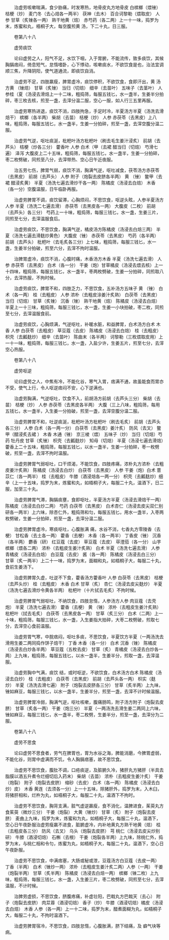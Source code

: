 <!-- { "loadSidebar": true } -->
　　治虚劳咳嗽喘满，食少胁痛，时发寒热，地骨皮丸方地骨皮 白槟榔（煨锉） 桔梗（炒） 麦门冬（去心焙各一两半） 茯神（去木） 百合诃黎勒（煨取皮） 人参 甘草（炙锉各一两） 熟干地黄（焙） 赤芍药（各二两）上一十一味，捣罗为末，炼蜜和丸，梧桐子大，每空腹煎黄 汤，下二十丸，日三服。

　　卷第八十八

　　虚劳痰饮

　　论曰虚劳之人，阳气不足，水饮下咽，入于胃腑，不能流传，致多痰饮，其候胸膈痞闷，倚息短气，怠惰嗜卧，心下悸动，咳嗽痰水，不欲饮食是也，治法宜调顺三焦，升降阴阳，使气道通流，即痰饮自消。

　　治虚劳不足，四肢羸瘦，脾胃虚冷，痰饮停积，不欲饮食，食即汗出，黄 汤方黄 （锉焙） 甘草（炙锉） 当归（切焙） 细辛（去苗叶） 五味子（去茎叶） 人参桂（夏（汤浸去滑焙上一十二味，粗捣筛，每服五钱匕，水一盏半，生姜半分拍碎，枣三枚去核，煎至一盏，去滓分温二服，空心一服，如人行三五里再服。

　　治虚劳寒热进退，痰饮不消，四肢拘急，手足时冷，半夏汤方半夏（汤洗去滑焙干） 槟榔（各半两） 柴胡（去苗） 桔梗（炒） 人参 赤茯苓（去黑皮）上八味，粗捣筛，每服五钱匕，水一盏半，生姜一分拍碎，煎至一盏，去滓空腹分温二服。

　　治虚劳气逆，呕吐痰涎，枇杷叶汤方枇杷叶（刷去毛生姜汁浸炙） 前胡（去芦头） 桔梗（炒各三分） 藿香叶 人参 白术（甲（去裙 醋当归（切焙） 芍滑七遍） 泽泻 大腹皮上二十五味，粗捣筛，每服五钱匕，水一盏半，生姜一分拍碎，枣二枚劈破，同煎至八分，去滓带热、空心日午近夜服。

　　治五劳七伤，脾胃气弱，痰饮不消，胸满气逆，呕吐减食，茯苓汤方赤茯苓（去黑皮） 前胡（去芦头） 人参 附子（炮裂去皮脐各半两） 黄 （锉） 鳖甲（去裙 醋浸炙黄） 半夏（汤洗七遍去滑炒干各一两） 陈橘皮（汤浸去白焙） 木香（各一分）空腹温服，日午临卧再服。

　　治虚劳脾胃不调，痰饮留滞，心胸烦闷，不思饮食，呕逆头眩，人参半夏汤方人参 半夏（汤洗二七遍去滑） 赤茯苓（去黑皮各一两） 大腹皮（二枚） 前胡（去芦头）各三分） 芍药上一十味，粗捣筛，每服三钱匕，水一盏，生姜三片，同煎至七分，去滓温服食后。

　　治虚劳痰饮，不思饮食，胸满气逆，橘皮汤方陈橘皮（汤浸去白焙三两） 半夏（汤洗七遍去滑麸炒黄色） 大腹皮（锉） 赤茯苓（去黑皮） 芍药（各半两） 前胡（去芦头） 枇杷叶（去毛炙各三分）上七味，粗捣筛，每服三钱匕，水一盏，生姜半分拍破，煎至六分，去滓不拘时温服。

　　治脾胃虚冷，痰饮不消，心腹时痛，木香汤方木香 半夏（汤洗七遍去滑） 人参 赤茯苓（去黑皮） 白术（各一分） 干姜（炮）甘草橘皮（汤浸去煨去核）上一十四味，粗捣筛，每服五钱匕，水一盏半，枣两枚劈破，生姜一分拍碎，同煎取八分，去滓热服，不拘时候。

　　治虚劳痰饮，脾胃不和，四肢乏力，不思饮食，五补汤方五味子 黄 （锉） 白术（各一两） 桂（去粗皮） 人参 浓朴（去粗皮涂姜汁炙熟） 白茯苓（去黑皮） 当归（切焙） 甘草（炙锉） 沉香（锉） 熟干地黄（焙） 陈橘皮（汤浸去白焙） 半夏上一十三味，粗捣筛，每服三钱匕，水一盏，生姜一小块拍破，枣二枚，同煎至七分，去滓温服食前。

　　治虚劳痰饮，心胸烦满，气逆呕吐，补暖水脏，和益脾胃，白术汤方白术 木香 人参 白茯苓（去粗皮） 草豆蔻（去皮） 陈橘皮（汤浸去白焙） 桂（去粗皮） 枳壳（去瓤麸炒） 细辛（去苗叶） 陈曲末（各半两） 诃黎勒（三枚煨取皮用）上一十一味，粗捣筛，每服三钱匕，水一盏，入盐少许，生姜五片，煎至七分，去滓空心热服。

　　卷第八十八

　　虚劳呕逆

　　论曰虚劳之人，中焦有冷，不能化谷，寒气入胃，痞满不通，故虽能食而胃亦不受，使气上行，令人呕逆痞闷不安，心下逆满也。

　　治虚劳胸满，气逆呕吐，饮食不入，前胡汤方前胡（去芦头三分） 柴胡（去苗） 桔梗（炒） 人参 赤茯苓（去黑皮各半两） 大腹（三上八味，粗捣筛，每用五钱匕，水一盏半，入生姜一分拍破，煎至一盏，去滓空腹分温二服。

　　治虚劳脾胃不和，吐逆痰涎，枇杷叶汤方枇杷叶（刷去毛炙） 前胡（去芦头各三分） 人参 白术（各一两一分） 白茯苓（去黑皮）姜汁炙） 防风（去叉） 鳖甲（醋浸炙去裙 ） 木香 木通（锉） 京三棱（煨） 五味子（炒） 当归（切焙）芍药 牡丹皮 甘草（炙锉） 枳壳（去瓤麸炒） 知母（切焙） 半夏（汤浸七遍去滑焙）藿香上二十五味，粗捣筛，每服五钱匕，以水一盏半，生姜一分拍碎，枣一枚劈破，煎至一盏，去滓不拘时温服。

　　治虚劳脾胃气弱呕吐，口干烦渴，不能饮食，四肢疼痛，浓朴丸方浓朴（去粗皮姜汁炙熟） 陈橘皮（汤浸去白炒） 白茯苓（去黑皮） 人参 干姜（炮）白术 薏苡仁（各一两半） 桂（去粗皮） 牛膝（酒浸焙各一两一分） 枳壳（去瓤麸炒）细辛（上一十五味，捣罗为末，炼蜜和丸，如梧桐子大，每服二十丸，温酒下，日二服，加至三十丸。

　　治虚劳脾胃气滞，胸膈痰壅，食即呕吐，半夏汤方半夏（汤浸去滑焙干一两） 陈橘皮（汤浸去白炒二两） 芍药 白茯苓（去黑皮） 白术杏仁（汤浸去皮尖双仁别研各一两半）上六味，除杏仁外，粗捣筛和匀，每服五钱匕，用水一盏半，入枣两枚劈破，生姜一分拍碎，煎至一盏，去滓分温二服。

　　治虚劳脾胃虚冷，寒痰呕吐，心腹胀满 痛，水谷不消，七香丸方零陵香（去梗） 甘松香（去土各一两） 藿香（去梗） 木香（各一两半） 丁香皮（锉） 沉香（各半两） 麝香（研） 红豆蔻（去皮） 草豆蔻（去皮） 荜澄茄（各一分） 山芋 槟榔（煨各二两） 浓朴（去粗皮生姜汁炙熟） 白术 半夏（汤洗七遍去滑） 人参 青橘皮（汤浸去白焙） 白豆蔻（去皮） 酱（各一两） 陈橘皮（汤浸去白三分） 甘草（炙一两半）上二十一味，捣罗为末，面糊和丸，如梧桐子大，每服二十丸，食前生姜汤下。

　　治虚劳脾胃久虚，吐逆不下食，藿香汤方藿香叶 人参 白茯苓（去黑皮） 桔梗（去芦头炒） 桂（去粗皮） 木香 白术 甘草（炙） 杏仁（汤浸去皮尖麸炒） 半夏（汤洗七遍去滑炒令黄各半两） 枇杷叶（十片拭去毛炙）不拘时候。

　　治虚劳脾胃气弱呕吐，不纳饮食，四肢怠惰，人参汤方人参 肉豆蔻（去壳炮） 半夏（汤洗七遍去滑） 藿香（去梗） 黄 （锉） 浓朴（去粗皮生姜汁炙熟） 枇杷叶（拭去毛炙） 白茯苓（去黑皮各一两） 甘草（炙三分） 白术（二两）上一十味，粗捣筛，每服三钱匕，水一盏，入生姜指大拍碎，大枣二枚劈破，煎取七分，去滓空心食前温服。

　　治虚劳胃气寒，中脘痞闷，呕吐多痰，不思饮食，半夏饮方半夏（一两汤洗去滑用生姜二两同捣作饼子焙干） 丁香 木香（各一分） 白术 沉香（锉） 陈橘皮（汤浸去白炒各半两） 草豆蔻（五枚去皮） 甘草（炙） 青橘皮（汤浸去白炒各一两）上九味，粗捣筛，每服五钱匕，以水一盏半，生姜半分，煎取一盏，去滓温服。

　　治虚劳胸中气满，痰饮 结，或时呕逆，不欲饮食，白术汤方白术 陈橘皮（汤浸去白炒） 桂（去粗皮） 白茯苓（去黑皮） 前胡（去芦头各一两） 枳实（麸炒） 半夏（汤洗去滑七遍） 附子（炮裂去皮脐各三分） 甘草（炙半两）上九味，锉如麻豆，每服三钱匕，以水一盏半，生姜半分，煎至一盏，去滓不计时候温服。

　　治虚劳脾胃冷弱，胸满气逆，呕吐咳嗽，腹痛肠鸣，附子汤方附子（炮裂去皮脐） 甘草（炙各一两） 干姜（炮三分） 半夏（一两汤洗去滑生姜二两同上六味，锉如麻豆，每服三钱匕，水一盏半，枣二枚劈，生姜半分，煎至一盏，去滓分为二服。

　　卷第八十八

　　虚劳不思食

　　论曰虚劳不思食者，劳气在脾胃也，胃为水谷之海，脾能消磨，今脾胃虚弱，不能化谷，则胃中虚满而不饥，令人胸膈痞塞，故不思饮食。

　　治虚劳不思饮食，腹肚不调，口疮痰逆，及脏腑久冷，猪肝丸方猪肝（半具去脂膜以酒五升煮令烂细切后入药末） 柴胡（去苗） 浓朴（去粗皮生姜汁炙） 干姜（炮裂） 附子（炮裂去皮脐） 缩砂（去皮） 白术（各一两） 陈橘皮（汤浸去白炒）皮） 木香 黄连（去须各一分）上一十五味，除猪肝外，捣罗为末，入木臼，将猪肝相和，烂杵为丸，如梧桐子大，每服二十丸，温酒下不拘时。

　　治虚劳不思饮食，胸背支满，脏气虚逆羸瘦，食不消化，温脾进食，茱萸丸方食茱萸（微炒三分） 干姜（炮裂） 大黄（锉炒） 甘草（炙） 附子（炮裂去皮脐） 麦曲上九味，捣罗为末，炼蜜和为丸，如梧桐子大，每服二十丸，温酒下，空心日午夜卧服治虚劳瘦羸不进食，脏腑虚冷，内补地黄丸方熟干地黄（焙） 桂（去粗皮各三分） 防风（去叉） 乌头（炮裂去皮脐） 芎 桃仁（汤浸去皮尖炒别研） 牛膝（酒浸切焙） 石槲（去根） 干姜（炮裂各半两）上九味，除桃仁外，捣罗为末，与桃仁相和令匀，炼蜜为丸，如梧桐子大，每服二十丸，温酒下，空心日午夜卧服。

　　治虚劳不思饮食，中满痞塞，大肠或秘或泄，豆蔻汤方白豆蔻（去皮一两） 丁香（半两） 白术（锉炒一两） 浓朴（去粗皮生姜汁炙二两）人参（一两） 干姜（炮裂半两） 甘草（炙半两） 陈橘皮（汤浸去白焙一两） 槟榔（锉二枚）上九味，粗捣筛，每服三钱匕，水一盏，入生姜三片，枣二枚劈破，同煎至七分，去滓温服，不计时候。

　　治脾劳虚损，不思饮食，脐腹疼痛，补虚壮阳，巴戟丸方巴戟天（去心） 附子（炮裂去皮脐） 肉苁蓉（酒浸切焙） 香子（炒） 牛膝（酒浸切焙）橘皮（汤浸去白焙） 木香 人参（各一两）上一十二味，捣罗为末，醋煮面糊为丸，如梧桐子大，每服二十丸，不拘时温酒下。

　　治虚劳脾胃宿冷，不思饮食，四肢怠惰，心腹胀满，脐下结痛，及 癖气块等病。

